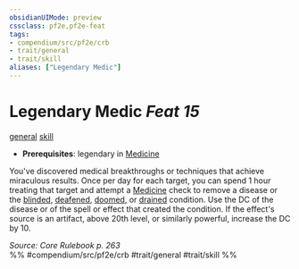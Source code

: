 ```yaml
---
obsidianUIMode: preview
cssclass: pf2e,pf2e-feat
tags:
- compendium/src/pf2e/crb
- trait/general
- trait/skill
aliases: ["Legendary Medic"]
---
```

# Legendary Medic  *Feat 15*  
[general](rules/traits/general.md "General Feat Trait")  [skill](rules/traits/skill.md "Skill Feat Trait")  

- **Prerequisites**: legendary in [Medicine](compendium/skills.md#Medicine)

You've discovered medical breakthroughs or techniques that achieve miraculous results. Once per day for each target, you can spend 1 hour treating that target and attempt a [Medicine](compendium/skills.md#Medicine) check to remove a disease or the [blinded](rules/conditions.md#Blinded), [deafened](rules/conditions.md#Deafened), [doomed](rules/conditions.md#Doomed), or [drained](rules/conditions.md#Drained) condition. Use the DC of the disease or of the spell or effect that created the condition. If the effect's source is an artifact, above 20th level, or similarly powerful, increase the DC by 10.

*Source: Core Rulebook p. 263*  
%% #compendium/src/pf2e/crb #trait/general #trait/skill %%